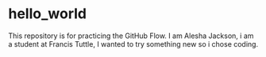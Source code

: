 # hello_world
This repository is for practicing the GitHub Flow.
I am Alesha Jackson, i am a student at Francis Tuttle, I wanted to try something new so i chose coding. 
